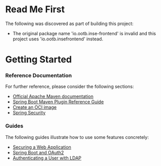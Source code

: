 # Read Me First

The following was discovered as part of building this project:

- The original package name 'io.ootb.inse-frontend' is invalid and this project uses 'io.ootb.insefrontend' instead.

# Getting Started

### Reference Documentation

For further reference, please consider the following sections:

- [Official Apache Maven documentation](https://maven.apache.org/guides/index.html)
- [Spring Boot Maven Plugin Reference Guide](https://docs.spring.io/spring-boot/docs/2.4.4/maven-plugin/reference/html/)
- [Create an OCI image](https://docs.spring.io/spring-boot/docs/2.4.4/maven-plugin/reference/html/#build-image)
- [Spring Security](https://docs.spring.io/spring-boot/docs/2.4.4/reference/htmlsingle/#boot-features-security)

### Guides

The following guides illustrate how to use some features concretely:

- [Securing a Web Application](https://spring.io/guides/gs/securing-web/)
- [Spring Boot and OAuth2](https://spring.io/guides/tutorials/spring-boot-oauth2/)
- [Authenticating a User with LDAP](https://spring.io/guides/gs/authenticating-ldap/)
